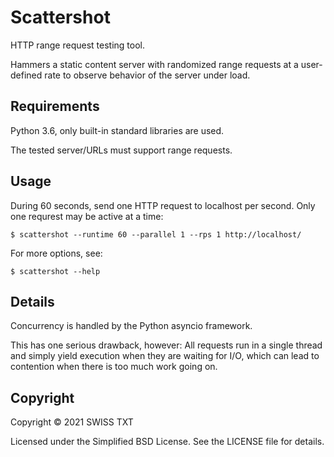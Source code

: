 # Scattershot

HTTP range request testing tool.

Hammers a static content server with randomized range requests at a user-defined
rate to observe behavior of the server under load.

## Requirements

Python 3.6, only built-in standard libraries are used.

The tested server/URLs must support range requests.

## Usage

During 60 seconds, send one HTTP request to localhost per second. Only one
requrest may be active at a time:

```shell
$ scattershot --runtime 60 --parallel 1 --rps 1 http://localhost/
```

For more options, see:

```shell
$ scattershot --help
```

## Details

Concurrency is handled by the Python asyncio framework.

This has one serious drawback, however: All requests run in a single thread and
simply yield execution when they are waiting for I/O, which can lead to
contention when there is too much work going on.

## Copyright

Copyright © 2021 SWISS TXT

Licensed under the Simplified BSD License. See the LICENSE file for details.
